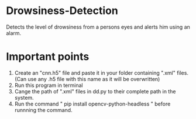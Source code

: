 # Drowsiness-Detection

Detects the level of drowsiness from a persons eyes and alerts him using an alarm.

# Important points

1. Create an "cnn.h5" file and paste it in your folder containing ".xml" files. (Can use any .h5 file with this name as it will be overwritten)
2. Run this program in terminal
3. Cange the path of ".xml" files in dd.py to their complete path in the system.
4. Run the command " pip install opencv-python-headless " before runnning the command.
